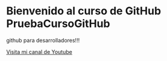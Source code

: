 # Bienvenido al curso de GitHub PruebaCursoGitHub

github para desarrolladores!!!

[Visita mi canal de Youtube](https://www.youtube.com/c/CocinemosConAntojo)
